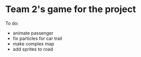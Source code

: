 # Team 2's game for the project
To do:
- animate passenger
- fix particles for car trail
- make complex map
- add sprites to road
